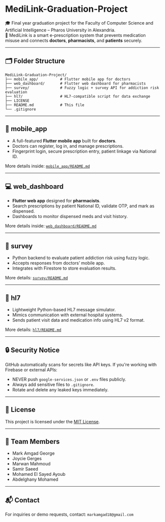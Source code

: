 # MediLink-Graduation-Project

🎓 Final year graduation project for the Faculty of Computer Science and Artificial Intelligence – Pharos University in Alexandria.  
💊 MediLink is a smart e-prescription system that prevents medication misuse and connects **doctors**, **pharmacists**, and **patients** securely.

---

## 🗂️ Folder Structure

```text
MediLink-Graduation-Project/
├── mobile_app/          # Flutter mobile app for doctors
├── web_dashboard/       # Flutter web dashboard for pharmacists
├── survey/              # Fuzzy logic + survey API for addiction risk evaluation
├── hl7/                 # HL7-compatible script for data exchange
├── LICENSE
├── README.md            # This file
└── .gitignore
```

---

## 📱 mobile_app

- A full-featured **Flutter mobile app** built for **doctors**.
- Doctors can register, log in, and manage prescriptions.
- Fingerprint login, secure prescription entry, patient linkage via National ID.

More details inside: [`mobile_app/README.md`](./mobile_app/README.md)

---

## 💻 web_dashboard

- **Flutter web app** designed for **pharmacists**.
- Search prescriptions by patient National ID, validate OTP, and mark as dispensed.
- Dashboards to monitor dispensed meds and visit history.

More details inside: [`web_dashboard/README.md`](./web_dashboard/README.md)

---

## 🧠 survey

- Python backend to evaluate patient addiction risk using fuzzy logic.
- Accepts responses from doctors’ mobile app.
- Integrates with Firestore to store evaluation results.

More details: [`survey/README.md`](./survey/README.md)

---

## 🧾 hl7

- Lightweight Python-based HL7 message simulator.
- Mimics communication with external hospital systems.
- Sends patient visit data and medication info using HL7 v2 format.

More details: [`hl7/README.md`](./hl7/README.md)

---

## 🔒 Security Notice

GitHub automatically scans for secrets like API keys. If you're working with Firebase or external APIs:

- NEVER push `google-services.json` or `.env` files publicly.
- Always add sensitive files to `.gitignore`.
- Rotate and delete any leaked keys immediately.

---

## 📜 License

This project is licensed under the [MIT License](./LICENSE).

---

## 👥 Team Members

- Mark Amgad George
- Joycie Gerges
- Marwan Mahmoud
- Samir Saeed
- Mohamed El Sayed Ayoub
- Abdelghany Mohamed

---

## 📬 Contact

For inquiries or demo requests, contact: `markamgad18@gmail.com`
